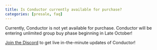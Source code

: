```yaml
---
title: Is Conductor currently available for purchase?
categories: [presale, faq]
---
```


Currently, Conductor is not yet available for purchase. Conductor will be entering unlimited group buy phase beginning in Late October! 

[Join the Discord](https://discord.gg/XVSV72Sn) to get live in-the-minute updates of Conductor!